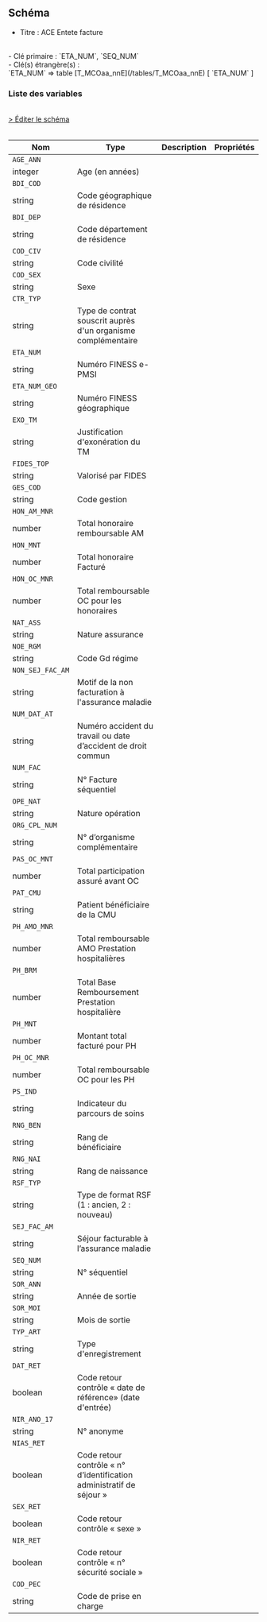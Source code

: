 ## Schéma

- Titre : ACE Entete facture
<br />
- Clé primaire : `ETA_NUM`, `SEQ_NUM`
<br />
- Clé(s) étrangère(s) : <br />
`ETA_NUM` => table [T_MCOaa_nnE](/tables/T_MCOaa_nnE) [ `ETA_NUM` ]<br />

### Liste des variables
<br />
<div>
    <a href="https://gitlab.com/healthdatahub/schema-snds/edit/master/schemas/PMSI/PMSI%20MCO/T_MCOaa_nnFASTC.json"  
    arget="_blank" rel="noopener noreferrer">> Éditer le schéma</a>
    <OutboundLink />
</div>
<br />

Nom|Type|Description|Propriétés
-|-|-|-
`AGE_ANN`|
integer|Age (en années)||
`BDI_COD`|
string|Code géographique de résidence||
`BDI_DEP`|
string|Code département de résidence||
`COD_CIV`|
string|Code civilité||
`COD_SEX`|
string|Sexe||
`CTR_TYP`|
string|Type de contrat souscrit auprès d&#x27;un organisme complémentaire||
`ETA_NUM`|
string|Numéro FINESS e-PMSI||
`ETA_NUM_GEO`|
string|Numéro FINESS géographique||
`EXO_TM`|
string|Justification d&#x27;exonération du TM||
`FIDES_TOP`|
string|Valorisé par FIDES||
`GES_COD`|
string|Code gestion||
`HON_AM_MNR`|
number|Total honoraire remboursable AM||
`HON_MNT`|
number|Total honoraire Facturé||
`HON_OC_MNR`|
number|Total remboursable OC pour les honoraires||
`NAT_ASS`|
string|Nature assurance||
`NOE_RGM`|
string|Code Gd régime||
`NON_SEJ_FAC_AM`|
string|Motif de la non facturation à l&#x27;assurance maladie||
`NUM_DAT_AT`|
string|Numéro accident du travail ou date d’accident de droit commun||
`NUM_FAC`|
string|N° Facture séquentiel||
`OPE_NAT`|
string|Nature opération||
`ORG_CPL_NUM`|
string|N° d’organisme complémentaire||
`PAS_OC_MNT`|
number|Total participation assuré avant OC||
`PAT_CMU`|
string|Patient bénéficiaire de la CMU||
`PH_AMO_MNR`|
number|Total remboursable AMO Prestation hospitalières||
`PH_BRM`|
number|Total Base Remboursement Prestation hospitalière||
`PH_MNT`|
number|Montant total facturé pour PH||
`PH_OC_MNR`|
number|Total remboursable OC pour les PH||
`PS_IND`|
string|Indicateur du parcours de soins||
`RNG_BEN`|
string|Rang de bénéficiaire||
`RNG_NAI`|
string|Rang de naissance||
`RSF_TYP`|
string|Type de format RSF (1 : ancien, 2 : nouveau)||
`SEJ_FAC_AM`|
string|Séjour facturable à l’assurance maladie||
`SEQ_NUM`|
string|N° séquentiel||
`SOR_ANN`|
string|Année de sortie||
`SOR_MOI`|
string|Mois de sortie||
`TYP_ART`|
string|Type d&#x27;enregistrement||
`DAT_RET`|
boolean|Code retour contrôle « date de référence» (date d&#x27;entrée)||
`NIR_ANO_17`|
string|N° anonyme||
`NIAS_RET`|
boolean|Code retour contrôle « n° d’identification administratif de séjour »||
`SEX_RET`|
boolean|Code retour contrôle « sexe »||
`NIR_RET`|
boolean|Code retour contrôle « n° sécurité sociale »||
`COD_PEC`|
string|Code de prise en charge||

